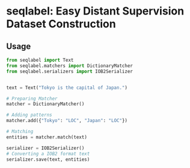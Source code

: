 # seqlabel: Easy Distant Supervision Dataset Construction


## Usage

```py
from seqlabel import Text
from seqlabel.matchers import DictionaryMatcher
from seqlabel.serializers import IOB2Serializer


text = Text("Tokyo is the capital of Japan.")

# Preparing Matcher
matcher = DictionaryMatcher()

# Adding patterns
matcher.add({"Tokyo": "LOC", "Japan": "LOC"})

# Matching
entities = matcher.match(text)

serializer = IOB2Serializer()
# Converting a IOB2 format text
serializer.save(text, entities)
```
